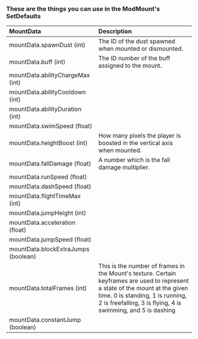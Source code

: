 ### These are the things you can use in the ModMount's SetDefaults

| MountData | Description                                                                                                                                                                                                                                                                                                                                                                                                                                                                                                                              |
| :--  | :--                                                                                                                                                                                                                                                                                                                                                                                                                                                                                                                                |
| mountData.spawnDust (int) | The ID of the dust spawned when mounted or dismounted.|
| mountData.buff (int) | The ID number of the buff assigned to the mount.|
| mountData.abilityChargeMax (int) | |
| mountData.abilityCooldown (int) | |
| mountData.abilityDuration (int) | |
| mountData.swimSpeed (float) | | This parameter is used in vanilla for the turtle mount, the drill mount, and the cute fishron mount. It represents the horizontal velocity, how many pixels on the x axis it can move per frame. |
| mountData.heightBoost (int) | How many pixels the player is boosted in the vertical axis when mounted. |
| mountData.fallDamage (float) | A number which is the fall damage multiplier. |
| mountData.runSpeed (float) | |
| mountData.dashSpeed (float) | |
| mountData.flightTimeMax (int) | |
| mountData.jumpHeight (int) | | 
| mountData.acceleration (float) | | The rate at which the mount falls faster down the y axis due to gravity when in the air. To find the speed in pixels per frame that you will be falling while mounted at any given time will be your existing Y velocity -  Acceleration  Gravity  0.001. Gravity will be a value between 0.25 and 1 depending on your X position in relation to the world's surface position divided by 6. |
| mountData.jumpSpeed (float) | |
| mountData.blockExtraJumps (boolean) | |
| mountData.totalFrames (int) | This is the number of frames in the Mount's texture. Certain keyframes are used to represent a state of the mount at the given time. 0 is standing, 1 is running, 2 is freefalling, 3 is flying, 4 is swimming, and 5 is dashing|
| mountData.constantJump (boolean) | |

